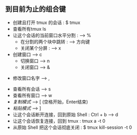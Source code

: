 ## 到目前为止的组合键

- 创建且打开 tmux 的会话 : $ tmux
- 查看所有tmux ls
- 让这个会话的当前窗口水平分割 : --> %
    + 在分割的两个块中跳转 : --> 方向键
    + 关闭某个分屏 : --> x
- 创建窗口 --> c
    + 切换窗口 --> n
    + 关闭窗口 --> &
 + 修改窗口名字 --> ,
- 查看所有会话 --> s
- 查看所有窗口 --> w
- *复制模式*     --> [  (空格开始，Enter结束)
- *粘贴模式*    --> ]
- 让这个会话断开连接，回到原始 Shell : Ctrl + b --> d
- 让这个会话恢复连接，回到 tmux : tmux a -t 0
- 从原始 Shell 把这个会话彻底关闭 : $ tmux kill-session -t 0

